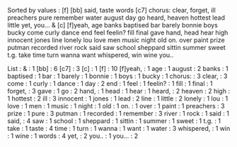 Sorted by values :
[f] [bb] said, taste words [c7] chorus: clear, forget, ill preachers pure remember water august day go heard, heaven hottest lead little yet, you... & [c] [f]yeah, age banks baptised bar barely bonnie boys bucky come curly dance end feel feelin? fill final gave hand, head hear high innocent jones line lonely lou love men music night old on. over paint prize putman recorded river rock said saw school sheppard sittin summer sweet t.g. take time turn wanna want whispered, win wine you.. 

List :
& : 1
[bb] : 6
[c7] : 3
[c] : 1
[f] : 10
[f]yeah, : 1
age : 1
august : 2
banks : 1
baptised : 1
bar : 1
barely : 1
bonnie : 1
boys : 1
bucky : 1
chorus: : 3
clear, : 3
come : 1
curly : 1
dance : 1
day : 2
end : 1
feel : 1
feelin? : 1
fill : 1
final : 1
forget, : 3
gave : 1
go : 2
hand, : 1
head : 1
hear : 1
heard, : 2
heaven : 2
high : 1
hottest : 2
ill : 3
innocent : 1
jones : 1
lead : 2
line : 1
little : 2
lonely : 1
lou : 1
love : 1
men : 1
music : 1
night : 1
old : 1
on. : 1
over : 1
paint : 1
preachers : 3
prize : 1
pure : 3
putman : 1
recorded : 1
remember : 3
river : 1
rock : 1
said : 1
said, : 4
saw : 1
school : 1
sheppard : 1
sittin : 1
summer : 1
sweet : 1
t.g. : 1
take : 1
taste : 4
time : 1
turn : 1
wanna : 1
want : 1
water : 3
whispered, : 1
win : 1
wine : 1
words : 4
yet, : 2
you.. : 1
you... : 2
